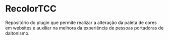 # RecolorTCC
Repositório do plugin que permite realizar a alteração da paleta de cores em websites e auxiliar na melhora da experiência de pessoas portadoras de daltonismo.
